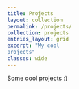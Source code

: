 ```yaml
---
title: Projects 
layout: collection 
permalink: /projects/ 
collection: projects 
entries_layout: grid 
excerpt: "My cool
projects"
classes: wide
---
```


Some cool projects :) 
